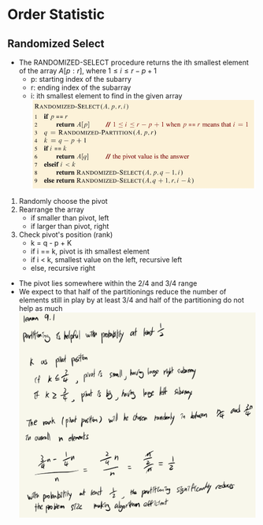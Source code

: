 # Order Statistic

## Randomized Select
- The RANDOMIZED-SELECT procedure returns the ith smallest element
of the array $A[p:r]$, where $1 \leq i \leq r - p + 1$
    - p: starting index of the subarry
    - r: ending index of the subarray
    - i: ith smallest element to find in the given array
![random](../../static/cmpt-307/randomize-select.png)
1. Randomly choose the pivot
2. Rearrange the array
    - if smaller than pivot, left
    - if larger than pivot, right
3. Check pivot's position (rank)
    - k = q - p + K
    - if i == k, pivot is ith smallest element
    - if i < k, smallest value on the left, recursive left
    - else, recursive right

- The pivot lies somewhere within the 2/4 and 3/4 range
- We expect to that half of the partitionings reduce the number of elements still in play by at least 3/4 and half of the partitioning do not help as much
![lemma 9.1](../../static/cmpt-307/lemma-9.1.png)